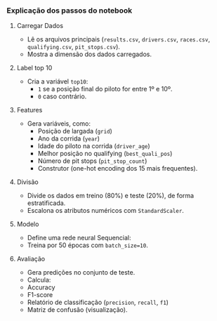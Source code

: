 ### Explicação dos passos do notebook

1. Carregar Dados  
   - Lê os arquivos principais (`results.csv`, `drivers.csv`, `races.csv`, `qualifying.csv`, `pit_stops.csv`).  
   - Mostra a dimensão dos dados carregados.

2. Label top 10
   - Cria a variável `top10`:  
     - `1` se a posição final do piloto for entre 1º e 10º.  
     - `0` caso contrário.

3. Features  
   - Gera variáveis, como:  
     - Posição de largada (`grid`)  
     - Ano da corrida (`year`)  
     - Idade do piloto na corrida (`driver_age`)  
     - Melhor posição no qualifying (`best_quali_pos`)  
     - Número de pit stops (`pit_stop_count`)  
     - Construtor (one-hot encoding dos 15 mais frequentes).  

4. Divisão
   - Divide os dados em treino (80%) e teste (20%), de forma estratificada.  
   - Escalona os atributos numéricos com `StandardScaler`.

5. Modelo  
   - Define uma rede neural Sequencial:  
   - Treina por 50 épocas com `batch_size=10`.

6. Avaliação  
   - Gera predições no conjunto de teste.  
   - Calcula:  
   - Accuracy  
   - F1-score  
   - Relatório de classificação (`precision`, `recall`, `f1`)  
   - Matriz de confusão (visualização).  